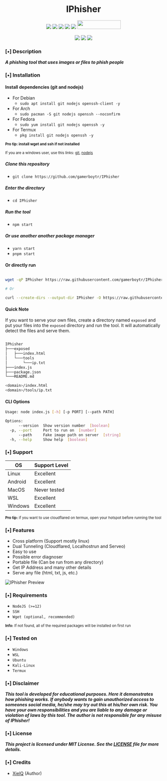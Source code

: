 <h1 align="center">IPhisher</h1>

<p align="center">
  <img src="https://img.shields.io/badge/Version-1.0.0-green?style=for-the-badge">
  <img src="https://img.shields.io/github/stars/gamerboytr/IPhisher?style=for-the-badge&color=orange">
  <img src="https://img.shields.io/github/forks/gamerboytr/IPhisher?color=cyan&style=for-the-badge&color=purple">
  <img src="https://img.shields.io/github/issues/gamerboytr/IPhisher?color=red&style=for-the-badge">
  <img src="https://img.shields.io/github/license/gamerboytr/IPhisher?style=for-the-badge&color=blue">
  <img src="https://hits.dwyl.com/gamerboytr/IPhisher.svg" width="140" height="28">
<br>
<br>
  <img src="https://img.shields.io/badge/Author-XielQ-purple?style=flat-square">
  <img src="https://img.shields.io/badge/Open%20Source-Yes-green?style=flat-square">
  <img src="https://img.shields.io/badge/Written%20In-JavaScript-yellow?style=flat-square">
</p>

### [•] Description

***A phishing tool that uses images or files to phish people***

### [•] Installation

#### Install dependencies (git and nodejs)

- For Debian
  - ```sudo apt install git nodejs openssh-client -y```
- For Arch
  - ```sudo pacman -S git nodejs openssh --noconfirm```
- For Fedora
  - ```sudo yum install git nodejs openssh -y```
- For Termux
  - ```pkg install git nodejs openssh -y```

<small>**Pro tip: install wget and ssh if not installed**</small>

<small>If you are a windows user, use this links: [git](https://git-scm.com/download/win), [nodejs](https://nodejs.org/en/download/)</small>

##### Clone this repository

- ```git clone https://github.com/gamerboytr/IPhisher```

##### Enter the directory

- ```cd IPhisher```

##### Run the tool

- ```npm start```

##### Or use another another package manager

- ```yarn start```
- ```pnpm start```

#### Or directly run

```sh

wget -qP IPhisher https://raw.githubusercontent.com/gamerboytr/IPhisher/master/index.js && (cd IPhisher && node .)

# Or

curl --create-dirs --output-dir IPhisher -O https://raw.githubusercontent.com/gamerboytr/IPhisher/master/index.js && (cd IPhisher && node .)

```

#### Quick Note

If you want to serve your own files, create a directory named `exposed` and put your files into the `exposed` directory and run the tool. It will automatically detect the files and serve them.

```sh

IPhisher
├───exposed
│   ├───index.html
│   └───tools
│       └───ip.txt
├───index.js
├───package.json
└───README.md

```

```sh
<domain>/index.html
<domain>/tools/ip.txt
```

#### CLI Options

```sh
Usage: node index.js [-h] [-p PORT] [--path PATH]

Options:
      --version  Show version number  [boolean]
  -p, --port     Port to run on  [number]
      --path     Fake image path on server  [string]
  -h, --help     Show help  [boolean]
```

### [•] Support

OS         | Support Level
-----------|--------------
Linux      | Excellent
Android    | Excellent
MacOS      | Never tested
WSL        | Excellent
Windows    | Excellent

<small>**Pro tip:** if you want to use cloudflared on termux, open your hotspot before running the tool</small>

### [•] Features

- Cross platform (Support mostly linux)
- Dual Tunneling (Cloudflared, Localhostrun and Serveo)
- Easy to use
- Possible error diagnoser
- Portable file (Can be run from any directory)
- Get IP Address and many other details
- Serve any file (html, txt, js, etc.)

![IPhisher Preview](https://i.imgur.com/xVfACYA.gif)

### [•] Requirements

- `NodeJS (>=12)`
- `SSH`
- `Wget (optional, recommended)`

<small>**Info:** If not found, all of the required packages will be installed on first run</small>

### [•] Tested on

- `Windows`
- `WSL`
- `Ubuntu`
- `Kali-Linux`
- `Termux`

### [•] Disclaimer

***This tool is developed for educational purposes. Here it demonstrates how phishing works. If anybody wants to gain unauthorized access to someones social media, he/she may try out this at his/her own risk. You have your own responsibilities and you are liable to any damage or violation of laws by this tool. The author is not responsible for any misuse of IPhisher!***

### [•] License

***This project is licensed under MIT License. See the [LICENSE](LICENSE) file for more details.***

### [•] Credits

- [XielQ](https://github.com/gamerboytr) (Author)
